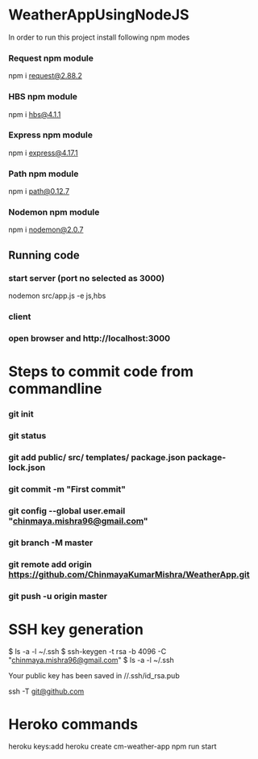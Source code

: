 # WeatherAppUsingNodeJS
In order to run this project install following npm modes

### Request npm module
npm i request@2.88.2

### HBS npm module
npm i hbs@4.1.1

### Express npm module
npm i express@4.17.1

### Path npm module
npm i path@0.12.7

### Nodemon npm module
npm i nodemon@2.0.7


## Running code
###  start server (port no selected as 3000)
nodemon src/app.js -e js,hbs

###  client 
### open browser and http://localhost:3000

# Steps to commit code from commandline
### git init
### git status 
### git add public/ src/ templates/ package.json package-lock.json
### git commit -m "First commit"
### git config --global user.email "chinmaya.mishra96@gmail.com"
### git branch -M master
### git remote add origin https://github.com/ChinmayaKumarMishra/WeatherApp.git
### git push -u origin master


# SSH key generation

$ ls -a -l ~/.ssh
$ ssh-keygen -t rsa -b 4096 -C "chinmaya.mishra96@gmail.com"
$ ls -a -l ~/.ssh

Your public key has been saved in /<user path>/.ssh/id_rsa.pub

ssh -T git@github.com

# Heroko commands
heroku keys:add
heroku create cm-weather-app
npm run start
